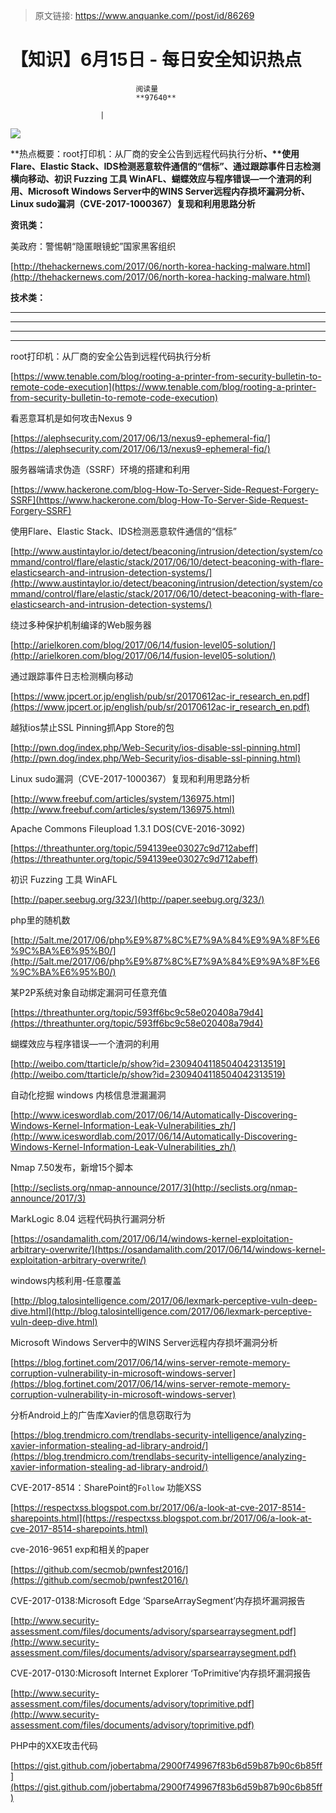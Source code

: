 > 原文链接: https://www.anquanke.com//post/id/86269 


# 【知识】6月15日 - 每日安全知识热点


                                阅读量   
                                **97640**
                            
                        |
                        
                                                                                    



[![](https://p1.ssl.qhimg.com/t01558a9abbc1acdf77.png)](https://p1.ssl.qhimg.com/t01558a9abbc1acdf77.png)

**热点概要：root打印机：从厂商的安全公告到远程代码执行分析<strong>、**使用Flare、Elastic Stack、IDS检测恶意软件通信的“信标”、通过跟踪事件日志检测横向移动、初识 Fuzzing 工具 WinAFL、蝴蝶效应与程序错误—一个渣洞的利用、Microsoft Windows Server中的WINS Server远程内存损坏漏洞分析、Linux sudo漏洞（CVE-2017-1000367）复现和利用思路分析</strong>

**资讯类：**<br>







美政府：警惕朝“隐匿眼镜蛇”国家黑客组织

[http://thehackernews.com/2017/06/north-korea-hacking-malware.html](http://thehackernews.com/2017/06/north-korea-hacking-malware.html) 





**技术类：**

****

****

****





****































































































[](http://motherboard.vice.com/read/the-worst-hacks-of-2016)











[](https://feicong.github.io/tags/macOS%E8%BD%AF%E4%BB%B6%E5%AE%89%E5%85%A8/)



[](https://github.com/GradiusX/HEVD-Python-Solutions/blob/master/Win10%20x64%20v1511/HEVD_arbitraryoverwrite.py)

























































































































root打印机：从厂商的安全公告到远程代码执行分析

[https://www.tenable.com/blog/rooting-a-printer-from-security-bulletin-to-remote-code-execution](https://www.tenable.com/blog/rooting-a-printer-from-security-bulletin-to-remote-code-execution) 



看恶意耳机是如何攻击Nexus 9

[https://alephsecurity.com/2017/06/13/nexus9-ephemeral-fiq/](https://alephsecurity.com/2017/06/13/nexus9-ephemeral-fiq/) 



服务器端请求伪造（SSRF）环境的搭建和利用

[https://www.hackerone.com/blog-How-To-Server-Side-Request-Forgery-SSRF](https://www.hackerone.com/blog-How-To-Server-Side-Request-Forgery-SSRF) 



使用Flare、Elastic Stack、IDS检测恶意软件通信的“信标”

[http://www.austintaylor.io/detect/beaconing/intrusion/detection/system/command/control/flare/elastic/stack/2017/06/10/detect-beaconing-with-flare-elasticsearch-and-intrusion-detection-systems/](http://www.austintaylor.io/detect/beaconing/intrusion/detection/system/command/control/flare/elastic/stack/2017/06/10/detect-beaconing-with-flare-elasticsearch-and-intrusion-detection-systems/) 



绕过多种保护机制编译的Web服务器

[http://arielkoren.com/blog/2017/06/14/fusion-level05-solution/](http://arielkoren.com/blog/2017/06/14/fusion-level05-solution/) 



通过跟踪事件日志检测横向移动

[https://www.jpcert.or.jp/english/pub/sr/20170612ac-ir_research_en.pdf](https://www.jpcert.or.jp/english/pub/sr/20170612ac-ir_research_en.pdf) 



越狱ios禁止SSL Pinning抓App Store的包

[http://pwn.dog/index.php/Web-Security/ios-disable-ssl-pinning.html](http://pwn.dog/index.php/Web-Security/ios-disable-ssl-pinning.html) 



Linux sudo漏洞（CVE-2017-1000367）复现和利用思路分析

[http://www.freebuf.com/articles/system/136975.html](http://www.freebuf.com/articles/system/136975.html) 



Apache Commons Fileupload 1.3.1 DOS(CVE-2016-3092)

[https://threathunter.org/topic/594139ee03027c9d712abeff](https://threathunter.org/topic/594139ee03027c9d712abeff) 



初识 Fuzzing 工具 WinAFL

[http://paper.seebug.org/323/](http://paper.seebug.org/323/) 



php里的随机数

[http://5alt.me/2017/06/php%E9%87%8C%E7%9A%84%E9%9A%8F%E6%9C%BA%E6%95%B0/](http://5alt.me/2017/06/php%E9%87%8C%E7%9A%84%E9%9A%8F%E6%9C%BA%E6%95%B0/) 



某P2P系统对象自动绑定漏洞可任意充值

[https://threathunter.org/topic/593ff6bc9c58e020408a79d4](https://threathunter.org/topic/593ff6bc9c58e020408a79d4) 



蝴蝶效应与程序错误—一个渣洞的利用

[http://weibo.com/ttarticle/p/show?id=2309404118504042313519](http://weibo.com/ttarticle/p/show?id=2309404118504042313519) 



自动化挖掘 windows 内核信息泄漏漏洞

[http://www.iceswordlab.com/2017/06/14/Automatically-Discovering-Windows-Kernel-Information-Leak-Vulnerabilities_zh/](http://www.iceswordlab.com/2017/06/14/Automatically-Discovering-Windows-Kernel-Information-Leak-Vulnerabilities_zh/) 



Nmap 7.50发布，新增15个脚本

[http://seclists.org/nmap-announce/2017/3](http://seclists.org/nmap-announce/2017/3) 



MarkLogic 8.04 远程代码执行漏洞分析

[https://osandamalith.com/2017/06/14/windows-kernel-exploitation-arbitrary-overwrite/](https://osandamalith.com/2017/06/14/windows-kernel-exploitation-arbitrary-overwrite/) 



windows内核利用-任意覆盖

[http://blog.talosintelligence.com/2017/06/lexmark-perceptive-vuln-deep-dive.html](http://blog.talosintelligence.com/2017/06/lexmark-perceptive-vuln-deep-dive.html) 



Microsoft Windows Server中的WINS Server远程内存损坏漏洞分析

[https://blog.fortinet.com/2017/06/14/wins-server-remote-memory-corruption-vulnerability-in-microsoft-windows-server](https://blog.fortinet.com/2017/06/14/wins-server-remote-memory-corruption-vulnerability-in-microsoft-windows-server) 



分析Android上的广告库Xavier的信息窃取行为

[https://blog.trendmicro.com/trendlabs-security-intelligence/analyzing-xavier-information-stealing-ad-library-android/](https://blog.trendmicro.com/trendlabs-security-intelligence/analyzing-xavier-information-stealing-ad-library-android/) 



CVE-2017-8514：SharePoint的`Follow` 功能XSS

[https://respectxss.blogspot.com.br/2017/06/a-look-at-cve-2017-8514-sharepoints.html](https://respectxss.blogspot.com.br/2017/06/a-look-at-cve-2017-8514-sharepoints.html) 



cve-2016-9651 exp和相关的paper

[https://github.com/secmob/pwnfest2016/](https://github.com/secmob/pwnfest2016/) 



CVE-2017-0138:Microsoft Edge ‘SparseArraySegment’内存损坏漏洞报告

[http://www.security-assessment.com/files/documents/advisory/sparsearraysegment.pdf](http://www.security-assessment.com/files/documents/advisory/sparsearraysegment.pdf) 



CVE-2017-0130:Microsoft Internet Explorer ‘ToPrimitive’内存损坏漏洞报告

[http://www.security-assessment.com/files/documents/advisory/toprimitive.pdf](http://www.security-assessment.com/files/documents/advisory/toprimitive.pdf) 



PHP中的XXE攻击代码

[https://gist.github.com/jobertabma/2900f749967f83b6d59b87b90c6b85ff](https://gist.github.com/jobertabma/2900f749967f83b6d59b87b90c6b85ff) 



